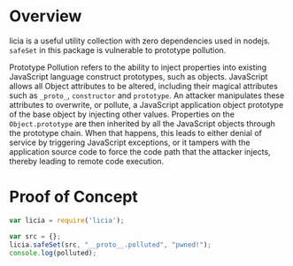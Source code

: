 # Overview

licia is a useful utility collection with zero dependencies used in nodejs. `safeSet` in this package is vulnerable to prototype pollution.

Prototype Pollution refers to the ability to inject properties into existing JavaScript language construct prototypes, such as objects. JavaScript allows all Object attributes to be altered, including their magical attributes such as `_proto_`, `constructor` and `prototype`. An attacker manipulates these attributes to overwrite, or pollute, a JavaScript application object prototype of the base object by injecting other values. Properties on the `Object.prototype` are then inherited by all the JavaScript objects through the prototype chain. When that happens, this leads to either denial of service by triggering JavaScript exceptions, or it tampers with the application source code to force the code path that the attacker injects, thereby leading to remote code execution.

# Proof of Concept

```js
var licia = require('licia');

var src = {};
licia.safeSet(src, "__proto__.polluted", "pwned!");
console.log(polluted);
```
